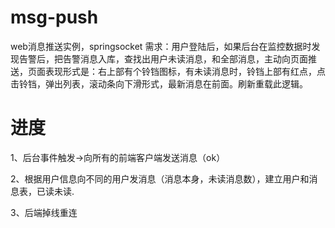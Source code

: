 # msg-push
web消息推送实例，springsocket 需求：用户登陆后，如果后台在监控数据时发现告警后，把告警消息入库，查找出用户未读消息，和全部消息，主动向页面推送，页面表现形式是：右上部有个铃铛图标，有未读消息时，铃铛上部有红点，点击铃铛，弹出列表，滚动条向下滑形式，最新消息在前面。刷新重载此逻辑。

# 进度
1、后台事件触发->向所有的前端客户端发送消息（ok）

2、根据用户信息向不同的用户发消息（消息本身，未读消息数），建立用户和消息表，已读未读.

3、后端掉线重连